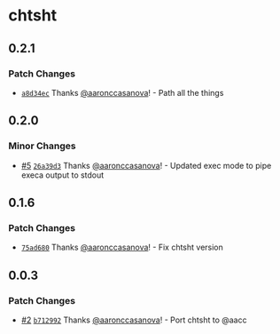 # chtsht

## 0.2.1

### Patch Changes

- [`a8d34ec`](https://github.com/aaronccasanova/aacc/commit/a8d34ece3d0b6d81fa44ac3f60271f982ca5aa72)
  Thanks [@aaronccasanova](https://github.com/aaronccasanova)! - Path all the
  things

## 0.2.0

### Minor Changes

- [#5](https://github.com/aaronccasanova/aacc/pull/5)
  [`26a39d3`](https://github.com/aaronccasanova/aacc/commit/26a39d3dca6dcef727e713bab6bc7e65156c29dd)
  Thanks [@aaronccasanova](https://github.com/aaronccasanova)! - Updated exec
  mode to pipe execa output to stdout

## 0.1.6

### Patch Changes

- [`75ad680`](https://github.com/aaronccasanova/aacc/commit/75ad680250b9cb6013789d38db828ffe902fa5d5)
  Thanks [@aaronccasanova](https://github.com/aaronccasanova)! - Fix chtsht
  version

## 0.0.3

### Patch Changes

- [#2](https://github.com/aaronccasanova/aacc/pull/2)
  [`b712992`](https://github.com/aaronccasanova/aacc/commit/b71299290fd9bd1226e47bf2510f7f7b2fc27b6a)
  Thanks [@aaronccasanova](https://github.com/aaronccasanova)! - Port chtsht to
  @aacc
